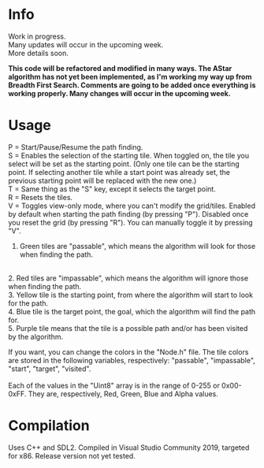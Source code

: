 # Info
Work in progress.
<br>
Many updates will occur in the upcoming week.
<br>
More details soon.

**This code will be refactored and modified in many ways. The AStar algorithm has not yet been implemented, as I'm working my way up from Breadth First Search. Comments are going to be added once everything is working properly. Many changes will occur in the upcoming week.**
# Usage

P = Start/Pause/Resume the path finding.
<br>
S = Enables the selection of the starting tile. When toggled on, the tile you select will be set as the starting point. (Only one tile can be the starting point. If selecting another tile while a start point was already set, the previous starting point will be replaced with the new one.)
<br>
T = Same thing as the "S" key, except it selects the target point.
<br>
R = Resets the tiles.
<br>
V = Toggles view-only mode, where you can't modify the grid/tiles. Enabled by default when starting the path finding (by pressing "P"). Disabled once you reset the grid (by pressing "R"). You can manually toggle it by pressing "V".

1. Green tiles are "passable", which means the algorithm will look for those when finding the path.
<br>
2. Red tiles are "impassable", which means the algorithm will ignore those when finding the path.
<br>
3. Yellow tile is the starting point, from where the algorithm will start to look for the path.
<br>
4. Blue tile is the target point, the goal, which the algorithm will find the path for.
<br>
5. Purple tile means that the tile is a possible path and/or has been visited by the algorithm.
<br>

If you want, you can change the colors in the "Node.h" file. The tile colors are stored in the following variables, respectively: "passable", "impassable", "start", "target", "visited".
<br>
<br>
Each of the values in the "Uint8" array is in the range of 0-255 or 0x00-0xFF. They are, respectively, Red, Green, Blue and Alpha values.

# Compilation

Uses C++ and SDL2.
Compiled in Visual Studio Community 2019, targeted for x86. Release version not yet tested.

